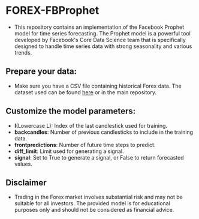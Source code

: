 # FOREX-FBProphet
- This repository contains an implementation of the Facebook Prophet model for time series forecasting. The Prophet model is a powerful tool developed by Facebook's Core Data Science team that is specifically designed to handle time series data with strong seasonality and various trends.
  
## Prepare your data:

 - Make sure you have a CSV file containing historical Forex data. The dataset used can be found [here](EURUSD_Candlestick_1_Hour_BID_04.05.2003-15.04.2023.csv) or in the main repository.

## Customize the model parameters:


- **l**(Lowercase L): Index of the last candlestick used for training.
- **backcandles**: Number of previous candlesticks to include in the training data.
- **frontpredictions**: Number of future time steps to predict.
- **diff_limit**: Limit used for generating a signal.
- **signal**: Set to True to generate a signal, or False to return forecasted values.




## Disclaimer
- Trading in the Forex market involves substantial risk and may not be suitable for all investors. The provided model is for educational purposes only and should not be considered as financial advice.
